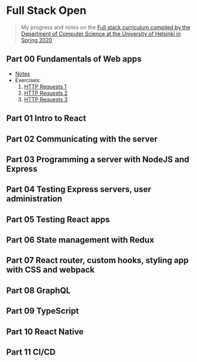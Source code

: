 # Full Stack Open
> My progress and notes on the [Full stack curriculum compiled by the Department of Computer Science at the University of Helsinki in Spring 2020](https://fullstackopen.com/en/about)
 
## Part 00 Fundamentals of Web apps 
- [Notes](./part-00)
- Exercises:
    1. [HTTP Requests 1](./part-00/exercise-0.4)
    2. [HTTP Requests 2](./part-00/exercise-0.5)
    3. [HTTP Requests 3](./part-00/exercise-0.6)

## Part 01 Intro to React  
<!-- - [Notes](./part-01) -->

## Part 02 Communicating with the server  
<!-- - [Notes](./part-02) -->

## Part 03 Programming a server with NodeJS and Express  
<!-- - [Notes](./part-03) -->

## Part 04 Testing Express servers, user administration  
<!-- - [Notes](./part-04) -->

## Part 05 Testing React apps  
<!-- - [Notes](./part-05) -->

## Part 06 State management with Redux  
<!-- - [Notes](./part-06) -->

## Part 07 React router, custom hooks, styling app with CSS and webpack  
<!-- - [Notes](./part-07) -->

## Part 08 GraphQL  
<!-- - [Notes](./part-08) -->

## Part 09 TypeScript  
<!-- - [Notes](./part-09) -->

## Part 10 React Native  
<!-- - [Notes](./part-10) -->

## Part 11 CI/CD  
<!-- - [Notes](./part-11) -->

